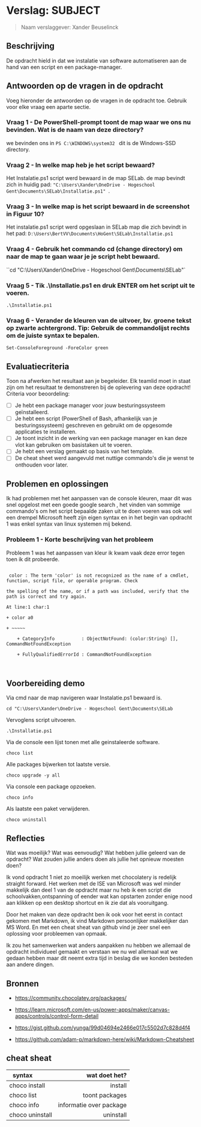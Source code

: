 # Verslag: SUBJECT

> Naam verslaggever: Xander Beuselinck

## Beschrijving

De opdracht hield in dat we instalatie van software automatiseren aan de hand van een script en een package-manager.

## Antwoorden op de vragen in de opdracht

Voeg hieronder de antwoorden op de vragen in de opdracht toe. Gebruik voor elke vraag een aparte sectie.

### Vraag 1 - De PowerShell-prompt toont de map waar we ons nu bevinden. Wat is de naam van deze directory?

we bevinden ons in `PS C:\WINDOWS\system32 ` dit is de Windows-SSD directory.

### Vraag 2 - In welke map heb je het script bewaard?

Het Instalatie.ps1 script werd bewaard in de map SELab. de map bevindt zich in huidig pad: `"C:\Users\Xander\OneDrive - Hogeschool Gent\Documents\SELab\Installatie.ps1" `.

### Vraag 3 - In welke map is het script bewaard in de screenshot in Figuur 10?

Het instalatie.ps1 script werd opgeslaan in SELab map die zich bevindt in het pad: `D:\Users\BertVV\Documents\HoGent\SELab\Installatie.ps1 `

### Vraag 4 - Gebruik het commando cd (change directory) om naar de map te gaan waar je je script hebt bewaard.

``cd "C:\Users\Xander\OneDrive - Hogeschool Gent\Documents\SELab"`

### Vraag 5 - Tik .\Installatie.ps1 en druk ENTER om het script uit te voeren.

`.\Installatie.ps1`

### Vraag 6 - Verander de kleuren van de uitvoer, bv. groene tekst op zwarte achtergrond. Tip: Gebruik de commandolijst rechts om de juiste syntax te bepalen.

`Set-ConsoleForeground -ForeColor green`

## Evaluatiecriteria

Toon na afwerken het resultaat aan je begeleider. Elk teamlid moet in staat zijn om het resultaat te demonstreren bij de oplevering van deze opdracht! Criteria voor beoordeling:

- [ ] Je hebt een package manager voor jouw besturingssysteem geïnstalleerd.
- [ ] Je hebt een script (PowerShell of Bash, afhankelijk van je besturingssysteem) geschreven en gebruikt om de opgesomde applicaties te installeren.
- [ ] Je toont inzicht in de werking van een package manager en kan deze vlot kan gebruiken om basistaken uit te voeren.
- [ ] Je hebt een verslag gemaakt op basis van het template.
- [ ] De cheat sheet werd aangevuld met nuttige commando's die je wenst te onthouden voor later.

## Problemen en oplossingen

Ik had problemen met het aanpassen van de console kleuren, maar dit was snel opgelost met een goede google search , het vinden van sommige commando's om het script bepaalde zaken uit te doen voeren was ook wel een drempel Microsoft heeft zijn eigen syntax en in het begin van opdracht 1 was enkel syntax van linux systemen mij bekend.

### Probleem 1 - Korte beschrijving van het probleem

Probleem 1 was het aanpassen van kleur ik kwam vaak deze error tegen toen ik dit probeerde.

```

 color : The term 'color' is not recognized as the name of a cmdlet, function, script file, or operable program. Check

the spelling of the name, or if a path was included, verify that the path is correct and try again.

At line:1 char:1

+ color a0

+ ~~~~~

    + CategoryInfo          : ObjectNotFound: (color:String) [], CommandNotFoundException

    + FullyQualifiedErrorId : CommandNotFoundException



```

## Voorbereiding demo

Via cmd naar de map navigeren waar Instalatie.ps1 bewaard is.

`cd "C:\Users\Xander\OneDrive - Hogeschool Gent\Documents\SELab `

Vervoglens script uitvoeren.

`.\Installatie.ps1 `

Via de console een lijst tonen met alle geinstaleerde software.

`choco list`

Alle packages bijwerken tot laatste versie.

`choco upgrade -y all`

Via console een package opzoeken.

`choco info `

Als laatste een paket verwijderen.

`choco uninstall `

## Reflecties

Wat was moeilijk? Wat was eenvoudig? Wat hebben jullie geleerd van de opdracht? Wat zouden jullie anders doen als jullie het opnieuw moesten doen?

Ik vond opdracht 1 niet zo moeilijk werken met chocolatery is redelijk straight forward. Het werken met de ISE van Microsoft was wel minder makkelijk dan deel 1 van de opdracht maar nu heb ik een script die schoolvakken,ontspanning of eender wat kan opstarten zonder enige nood aan klikken op een desktop shortcut en ik zie dat als vooruitgang.

Door het maken van deze opdracht ben ik ook voor het eerst in contact gekomen met Markdown, ik vind Markdown persoonlijker makkelijker dan MS Word. En met een cheat sheat van github vind je zeer snel een oplossing voor probleemen van opmaak.

Ik zou het samenwerken wat anders aanpakken nu hebben we allemaal de opdracht individueel gemaakt en verstaan we nu wel allemaal wat we gedaan hebben maar dit neemt extra tijd in beslag die we konden besteden aan andere dingen.

## Bronnen

- https://community.chocolatey.org/packages/

- https://learn.microsoft.com/en-us/power-apps/maker/canvas-apps/controls/control-form-detail

- https://gist.github.com/yunga/99d04694e2466e017c5502d7c828d4f4

- https://github.com/adam-p/markdown-here/wiki/Markdown-Cheatsheet

## cheat sheat

| syntax           |           wat doet het? |
| ---------------- | ----------------------: |
| choco install    |                 install |
| choco list       |          toont packages |
| choco info       | informatie over package |
| choco uninstall  |               uninstall |
